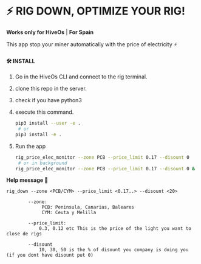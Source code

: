 # ⚡​ RIG DOWN, OPTIMIZE YOUR RIG!
**Works only for HiveOs** | **For Spain**
 
This app stop your miner automatically with the price of electricity ⚡​



#### 🛠️​ **INSTALL**
1. Go in the HiveOs CLI and connect to the rig terminal.
2. clone this repo in the server.
3. check if you have python3
4. execute this command.

    ```sh
    pip3 install --user -e .
     # or
    pip3 install -e .
    ```
5. Run the app
    ```sh
    rig_price_elec_monitor --zone PCB --price_limit 0.17 --disount 0
     # or in background
    rig_price_elec_monitor --zone PCB --price_limit 0.17 --disount 0 &
    ```


**Help message 🗿**

```
rig_down --zone <PCB/CYM> --price_limit <0.17..> --disount <20>

        --zone:
             PCB: Peninsula, Canarias, Baleares
             CYM: Ceuta y Melilla

        --price_limit:
            0.3, 0.12 etc This is the price of the light you want to close de rigs
        
        --disount
            10, 30, 50 is the % of disount you company is doing you (if you dont have disount put 0)
```

